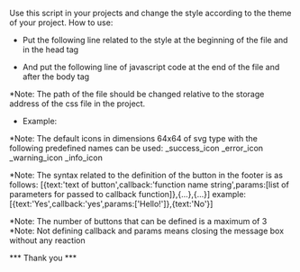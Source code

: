Use this script in your projects and change the style according to the theme of your project.
How to use:
- Put the following line related to the style at the beginning of the file and in the head tag
<link rel="stylesheet" href="msgBox.css">

- And put the following line of javascript code at the end of the file and after the body tag
<script src="msgBox.js"></script>

*Note: The path of the file should be changed relative to the storage address of the css file in the project.

- Example:
<!DOCTYPE html>
<html>
 <head>
  <title>Message Box Demo</title>
  <meta charset="UTF-8">
  <meta name="viewport" content="width=device-width, initial-scale=1">
  <link rel="stylesheet" href="assets/css/msgBox.css">
 </head>
 <body>
  <div class="msg-box" id="messagebox"></div></div>
 </body>
 <script src="msgBox.js"></script>
 <script>
  msgBox('messagebox','Title','Demo 1<br>with 2 buttons in footer and callback function',[{text:'Yes',callback:'yes',param:['Hello!' ]},{text:'No'}],_success_icon,0);
  function yes(param){
   alert(param);
   msgBoxHide('messagebox');
  }
 </script>
</html>

*Note: The default icons in dimensions 64x64 of svg type with the following predefined names can be used:
_success_icon
_error_icon
_warning_icon
_info_icon

*Note: The syntax related to the definition of the button in the footer is as follows:
[{text:'text of button',callback:'function name string',params:[list of parameters for passed to callback function]},{...},{...}]
example:
[{text:'Yes',callback:'yes',params:['Hello!']},{text:'No'}]

*Note: The number of buttons that can be defined is a maximum of 3
*Note: Not defining callback and params means closing the message box without any reaction

*** Thank you ***
